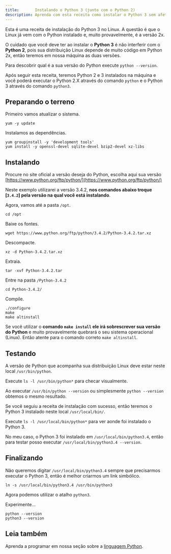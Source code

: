 ```yaml
---
title:       Instalando o Python 3 (junto com o Python 2)
description: Aprenda com esta receita como instalar o Python 3 sem afetar o Linux
---
```


Esta é uma receita de instalação do Python 3 no Linux. A questão é que o Linux já vem com o Python instalado e, muito 
provavelmente, é a versão 2x. 

O cuidado que você deve ter ao instalar o __Python 3__ é não interferir com o __Python 2__, 
pois sua distribuição Linux depende de muito código em Python 2x, então teremos em nossa máquina as duas versões.

Para descobrir qual é a sua versão do Python execute `python --version`.

Após seguir esta receita, teremos Python 2 e 3 instalados na máquina e você poderá executar o Python 2.X através do
comando `python` e o Python 3 através do comando `python3`.




Preparando o terreno
---

Primeiro vamos atualizar o sistema.

	yum -y update

Instalamos as dependências.

	yum groupinstall -y 'development tools'
	yum install -y openssl-devel sqlite-devel bzip2-devel xz-libs


Instalando
---

Procure no site oficial a versão deseja do Python, escolha aqui sua versão 
[https://www.python.org/ftp/python/](https://www.python.org/ftp/python/)

Neste exemplo utilizarei a versão 3.4.2, __nos comandos abaixo troque [`3.4.2`] pela versão na qual você está instalando__.

Agora, vamos até a pasta `/opt`.

	cd /opt

Baixe os fontes.

	wget https://www.python.org/ftp/python/3.4.2/Python-3.4.2.tar.xz

Descompacte.

	xz -d Python-3.4.2.tar.xz

Extraia.

	tar -xvf Python-3.4.2.tar

Entre na pasta `/Python-3.4.2`

	cd Python-3.4.2/

Compile.
    
	./configure
	make
	make altinstall

Se você utilizar o __comando `make install` ele irá sobrescrever sua versão do Python__ e muito provavelmente
quebrará o seu sistema operacional (Linux). Então atente para o comando correto `make altinstall`.





Testando
---

A versão de Python que acompanha sua distribuição Linux deve estar neste local `/usr/bin/python`.

Execute `ls -l /usr/bin/python*` para checar visualmente.

Ao executar `/usr/bin/python --version` ou simplesmente `python --version` obtemos o mesmo resultado.

Se você seguiu a receita de instalação com sucesso, então teremos o Python 3 instalado neste local `/usr/local/bin/`.

Execute `ls -l /usr/local/bin/python*` para ver aonde foi instalado o Python 3.

No meu caso, o Python 3 foi instalado em `/usr/local/bin/python3.4`, então para testar posso executar 
`/usr/local/bin/python3.4 --version`.



Finalizando
---

Não queremos digitar `/usr/local/bin/python3.4` sempre que precisarmos executar o Python 3, então é melhor criarmos um
link simbólico.

	ln -s /usr/local/bin/python3.4 /usr/bin/python3

Agora podemos utilizar o atalho `python3`.

Experimente...

    python --version
    python3 --version


Leia também
---

Aprenda a programar em nossa seção sobre a [linguagem Python](/python/).